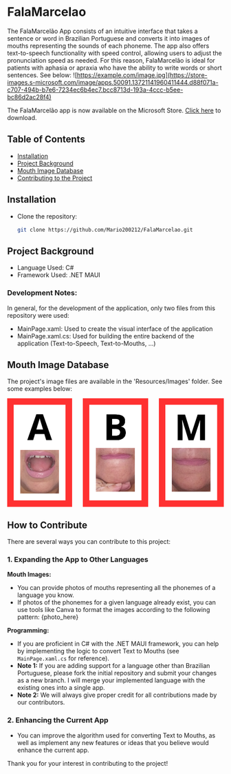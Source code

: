 # FalaMarcelao

The FalaMarcelão App consists of an intuitive interface that takes a sentence or word in Brazilian Portuguese and converts it into images of mouths representing the sounds of each phoneme. The app also offers text-to-speech functionality with speed control, allowing users to adjust the pronunciation speed as needed. For this reason, FalaMarcelão is ideal for patients with aphasia or apraxia who have the ability to write words or short sentences. See below:
![https://example.com/image.jpg](https://store-images.s-microsoft.com/image/apps.50091.13721141960411444.d88f071a-c707-494b-b7e6-7234ec6b4ec7.bcc8713d-193a-4ccc-b5ee-bc86d2ac28f4)

The FalaMarcelão app is now available on the Microsoft Store. <a href="https://apps.microsoft.com/detail/9nl10c8s34fp?hl=pt-br&gl=BR" target="_blank">Click here</a> to download.

## Table of Contents

- [Installation](#installation)
- [Project Background](#project-background)
- [Mouth Image Database](#mouth-image-database)
- [Contributing to the Project](#contributing-to-the-project)
  
## Installation
- Clone the repository:
    ```bash
    git clone https://github.com/Mario200212/FalaMarcelao.git
    ```
## Project Background
- Language Used: C#
- Framework Used: .NET MAUI
### Development Notes: 
In general, for the development of the application, only two files from this repository were used:
- MainPage.xaml: Used to create the visual interface of the application
- MainPage.xaml.cs: Used for building the entire backend of the application (Text-to-Speech, Text-to-Mouths, ...)

## Mouth Image Database
The project's image files are available in the 'Resources/Images' folder. See some examples below:
<div style="display: flex; justify-content: space-between;">
    <img src="Resources/Images/a.png" alt="Descrição da Imagem 1" style="width: 30%; height: auto;">
    <img src="Resources/Images/b.png" alt="Descrição da Imagem 2" style="width: 30%; height: auto;">
    <img src="Resources/Images/m.png" alt="Descrição da Imagem 3" style="width: 30%; height: auto;">
</div>


## How to Contribute

There are several ways you can contribute to this project:

### 1. Expanding the App to Other Languages

**Mouth Images:**
- You can provide photos of mouths representing all the phonemes of a language you know.
- If photos of the phonemes for a given language already exist, you can use tools like Canva to format the images according to the following pattern:
  {photo_here}

**Programming:**
- If you are proficient in C# with the .NET MAUI framework, you can help by implementing the logic to convert Text to Mouths (see `MainPage.xaml.cs` for reference).
- **Note 1:** If you are adding support for a language other than Brazilian Portuguese, please fork the initial repository and submit your changes as a new branch. I will merge your implemented language with the existing ones into a single app.
- **Note 2:** We will always give proper credit for all contributions made by our contributors.

### 2. Enhancing the Current App

- You can improve the algorithm used for converting Text to Mouths, as well as implement any new features or ideas that you believe would enhance the current app.


Thank you for your interest in contributing to the project!










